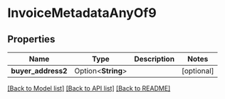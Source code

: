 # InvoiceMetadataAnyOf9

## Properties

Name | Type | Description | Notes
------------ | ------------- | ------------- | -------------
**buyer_address2** | Option<**String**> |  | [optional]

[[Back to Model list]](../README.md#documentation-for-models) [[Back to API list]](../README.md#documentation-for-api-endpoints) [[Back to README]](../README.md)


